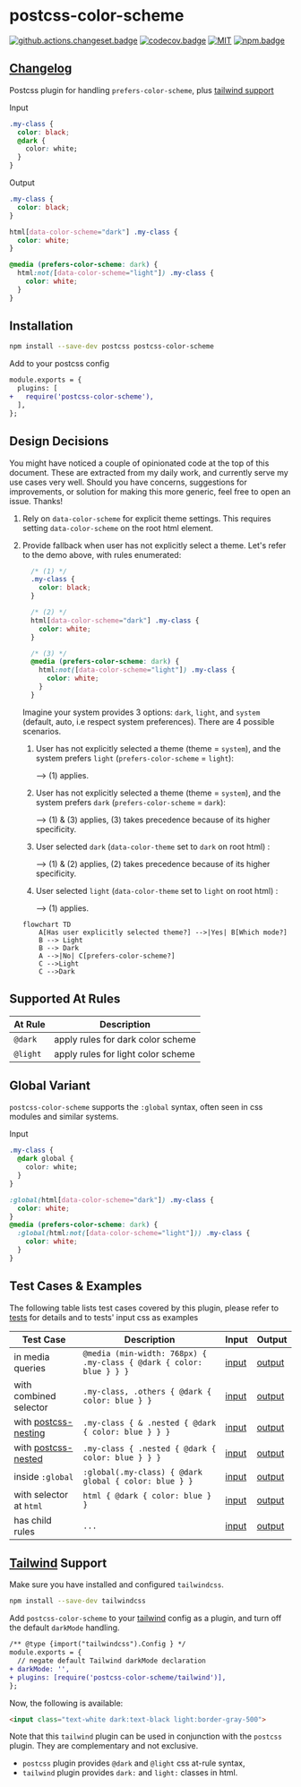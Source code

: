 # postcss-color-scheme

[![github.actions.changeset.badge]][github.actions.changeset] [![codecov.badge]][codecov] [![MIT][license.badge]][license] [![npm.badge]][npm]

## [Changelog][changelog]

Postcss plugin for handling `prefers-color-scheme`, plus [tailwind support](#tailwind-support)

Input

```css
.my-class {
  color: black;
  @dark {
    color: white;
  }
}
```

Output

```css
.my-class {
  color: black;
}

html[data-color-scheme="dark"] .my-class {
  color: white;
}

@media (prefers-color-scheme: dark) {
  html:not([data-color-scheme="light"]) .my-class {
    color: white;
  }
}
```

## Installation

```bash
npm install --save-dev postcss postcss-color-scheme
```

Add to your postcss config

```diff
module.exports = {
  plugins: [
+   require('postcss-color-scheme'),
  ],
};
```

## Design Decisions

You might have noticed a couple of opinionated code at the top of this document. These are extracted from my daily work, and currently serve my use cases very well. Should you have concerns, suggestions for improvements, or solution for making this more generic, feel free to open an issue. Thanks!

1. Rely on `data-color-scheme` for explicit theme settings. This requires setting `data-color-scheme` on the root html element.

2. Provide fallback when user has not explicitly select a theme. Let's refer to the demo above, with rules enumerated:

    ```css
      /* (1) */
      .my-class {
        color: black;
      }

      /* (2) */
      html[data-color-scheme="dark"] .my-class {
        color: white;
      }

      /* (3) */
      @media (prefers-color-scheme: dark) {
        html:not([data-color-scheme="light"]) .my-class {
          color: white;
        }
      }
    ```

    Imagine your system provides 3 options: `dark`, `light`, and `system` (default, auto, i.e respect system preferences). There are 4 possible scenarios.

    1. User has not explicitly selected a theme (theme = `system`), and the system prefers `light` (`prefers-color-scheme` = `light`):

        --> (1) applies.

    2. User has not explicitly selected a theme (theme = `system`), and the system prefers `dark`
    (`prefers-color-scheme` = `dark`):

        --> (1) & (3) applies, (3) takes precedence because of its higher specificity.

    3. User selected `dark` (`data-color-theme` set to `dark` on root html) :

        --> (1) & (2) applies, (2) takes precedence because of its higher specificity.

    4. User selected `light` (`data-color-theme` set to `light` on root html) :

        --> (1) applies.

    ```mermaid
    flowchart TD
        A[Has user explicitly selected theme?] -->|Yes| B[Which mode?]
        B --> Light
        B --> Dark
        A -->|No| C[prefers-color-scheme?]
        C -->Light
        C -->Dark
    ```

## Supported At Rules

| At Rule | Description |
| --- | --- |
| `@dark` | apply rules for dark color scheme |
| `@light` | apply rules for light color scheme |

## Global Variant

`postcss-color-scheme` supports the `:global` syntax, often seen in css modules and similar systems.

Input

```css
.my-class {
  @dark global {
    color: white;
  }
}
```

```css
:global(html[data-color-scheme="dark"]) .my-class {
  color: white;
}
@media (prefers-color-scheme: dark) {
  :global(html:not([data-color-scheme="light"])) .my-class {
    color: white;
  }
}
```

## Test Cases & Examples

The following table lists test cases covered by this plugin, please refer to [tests][tests] for details and to tests' input css as examples

| Test Case | Description | Input | Output |
| --- | --- | --- | --- |
| in media queries | `@media (min-width: 768px) { .my-class { @dark { color: blue } } }` | [input][tests.in-media-queries.input] | [output][tests.in-media-queries.output] |
| with combined selector | `.my-class, .others { @dark { color: blue } }` | [input][tests.with-combined-selector.input] | [output][tests.with-combined-selector.output] |
| with [postcss-nesting] | `.my-class { & .nested { @dark { color: blue } } }` | [input][tests.with-postcss-nesting.input] | [output][tests.with-postcss-nesting.output] |
| with [postcss-nested] | `.my-class { .nested { @dark { color: blue } } }` | [input][tests.with-postcss-nested.input] | [output][tests.with-postcss-nested.output] |
| inside `:global` | `:global(.my-class) { @dark global { color: blue } }` | [input][tests.inside-global.input] | [output][tests.inside-global.output] |
| with selector at `html`| `html { @dark { color: blue } }` | [input][tests.with-selector-at-html.input] | [output][tests.with-selector-at-html.output] |
| has child rules| `...` | [input][tests.has-child-rules.input] | [output][tests.has-child-rules.output] |

## [Tailwind] Support

Make sure you have installed and configured `tailwindcss`.

```bash
npm install --save-dev tailwindcss
```

Add `postcss-color-scheme` to your [tailwind] config as a plugin, and turn off the default `darkMode` handling.

```diff
/** @type {import("tailwindcss").Config } */
module.exports = {
  // negate default Tailwind darkMode declaration
+ darkMode: '',
+ plugins: [require('postcss-color-scheme/tailwind')],
};
```

Now, the following is available:

```html
<input class="text-white dark:text-black light:border-gray-500">
```

Note that this `tailwind` plugin can be used in conjunction with the `postcss` plugin. They are complementary and not exclusive.

- `postcss` plugin provides `@dark` and `@light` css at-rule syntax,
- `tailwind` plugin provides `dark:` and `light:` classes in html.

[changelog]: ./CHANGELOG.md
[tests]: https://github.com/vnphanquang/postcss-color-scheme/blob/main/lib/color-scheme.test.js

[tests.in-media-queries.input]: https://github.com/vnphanquang/postcss-color-scheme/blob/main/lib/tests/in-media-queries.input.css
[tests.in-media-queries.output]: https://github.com/vnphanquang/postcss-color-scheme/blob/main/lib/tests/in-media-queries.output.css

[tests.with-combined-selector.input]: https://github.com/vnphanquang/postcss-color-scheme/blob/main/lib/tests/with-combined-selector.input.css
[tests.with-combined-selector.output]: https://github.com/vnphanquang/postcss-color-scheme/blob/main/lib/tests/with-combined-selector.output.css

[tests.with-postcss-nesting.input]: https://github.com/vnphanquang/postcss-color-scheme/blob/main/lib/tests/with-postcss-nesting.input.css
[tests.with-postcss-nesting.output]: https://github.com/vnphanquang/postcss-color-scheme/blob/main/lib/tests/with-postcss-nest.output.css

[tests.with-postcss-nested.input]: https://github.com/vnphanquang/postcss-color-scheme/blob/main/lib/tests/with-postcss-nested.input.css
[tests.with-postcss-nested.output]: https://github.com/vnphanquang/postcss-color-scheme/blob/main/lib/tests/with-postcss-nest.output.css

[tests.with-selector-at-html.input]: https://github.com/vnphanquang/postcss-color-scheme/blob/main/lib/tests/selector-is-html.input.css
[tests.with-selector-at-html.output]: https://github.com/vnphanquang/postcss-color-scheme/blob/main/lib/tests/selector-is-html.output.css

[tests.inside-global.input]: https://github.com/vnphanquang/postcss-color-scheme/blob/main/lib/tests/inside-global.input.css
[tests.inside-global.output]: https://github.com/vnphanquang/postcss-color-scheme/blob/main/lib/tests/inside-global.output.css

[tests.has-child-rules.input]: https://github.com/vnphanquang/postcss-color-scheme/blob/main/lib/tests/has-child-rules.input.css
[tests.has-child-rules.output]: https://github.com/vnphanquang/postcss-color-scheme/blob/main/lib/tests/has-child-rules.output.css

<!-- npm -->
[npm.badge]: https://img.shields.io/npm/v/postcss-color-scheme
[npm]: https://www.npmjs.com/package/postcss-color-scheme

<!-- heading badge -->
[license.badge]: https://img.shields.io/badge/license-MIT-blue.svg
[license]: ./LICENSE
[github.actions.changeset.badge]: https://github.com/vnphanquang/postcss-color-scheme/actions/workflows/changeset.yaml/badge.svg?branch=main
[github.actions.changeset]: https://github.com/vnphanquang/postcss-color-scheme/actions/workflows/changeset.yaml
[codecov.badge]: https://codecov.io/gh/vnphanquang/postcss-color-scheme/branch/main/graph/badge.svg?token=fi6Al6JEGA
[codecov]: https://codecov.io/github/vnphanquang/postcsss-color-scheme?branch=main

[postcss-nesting]: https://github.com/csstools/postcss-plugins/tree/main/plugins/postcss-nesting
[postcss-nested]: https://github.com/postcss/postcss-nested
[tailwind]: https://tailwindcss.com/
